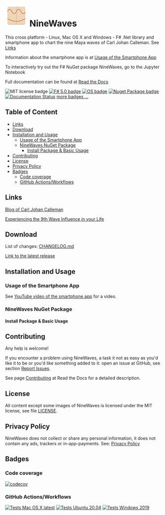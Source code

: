 # ![NineWaves Icon](./src/Android/Resources/mipmap-hdpi/icon.png) NineWaves <!-- omit in toc -->

This cross platform - Linux, Mac OS X and Windows - F# .Net library and smartphone app to chart the nine Maya waves of Carl Johan Calleman. See [Links](#links)

Information about the smartphone app is at [Usage of the Smartphone App](#usage-of-the-smartphone-app)

To interactively try out the F# NuGet package NineWaves, go to the Jupyter Notebook

Full documentation can be found at [Read the Docs](https://NineWaves.readthedocs.io/en/latest/)

![MIT license badge](https://img.shields.io/badge/license-MIT-brightgreen?style=flat)
[![F# 5.0 badge](https://img.shields.io/badge/F%23-5.0-brightgreen?style=flat)](https://fsharp.org/)
[![OS badge](https://img.shields.io/badge/Runs%20on-Linux%7COS%20X%7CWindows%7CAndroid%7CIOS-brightgreen?style=flat)](https://dotnet.microsoft.com/download)
[![Nuget Package badge](https://img.shields.io/nuget/v/NineWaves)](https://www.nuget.org/packages/NineWaves/)
[![Documentation Status](https://readthedocs.org/projects/ninewaves/badge/?version=latest)](https://ninewaves.readthedocs.io/en/latest/?badge=latest)
[more badges ...](#badges)

## Table of Content <!-- omit in toc -->

- [Links](#links)
- [Download](#download)
- [Installation and Usage](#installation-and-usage)
  - [Usage of the Smartphone App](#usage-of-the-smartphone-app)
  - [NineWaves NuGet Package](#ninewaves-nuget-package)
    - [Install Package & Basic Usage](#install-package--basic-usage)
- [Contributing](#contributing)
- [License](#license)
- [Privacy Policy](#privacy-policy)
- [Badges](#badges)
  - [Code coverage](#code-coverage)
  - [GitHub Actions/Workflows](#github-actionsworkflows)

## Links

[Blog of Carl Johan Calleman](https://calleman.com/blog/)

[Experiencing the 9th Wave Influence in your Life](https://calleman.com/experiencing-the-9th-wave-influence-in-our-life/)

## Download

List of changes: [CHANGELOG.md](https://github.com/Release-Candidate/NineWaves/blob/main/CHANGELOG.md)

[Link to the latest release](https://github.com/Release-Candidate/NineWaves/releases/latest)

## Installation and Usage

### Usage of the Smartphone App

See [YouTube video of the smartphone app](https://www.youtube.com/watch?v=os32KCEqGCk) for a video.


### NineWaves NuGet Package


#### Install Package & Basic Usage


## Contributing

Any help is welcome!

If you encounter a problem using NineWaves, a task it not as easy as you'd like it to be or you'd like something added to it: open an issue at GitHub, see section [Report Issues](#report-issues-bugs-and-feature-requests).

See page [Contributing](https://NineWaves.readthedocs.io/en/latest/contributing/) at Read the Docs for a detailed description.

## License

All content except some images of NineWaves is licensed under the MIT license, see file [LICENSE](https://github.com/Release-Candidate/NineWaves/blob/main/LICENSE).

## Privacy Policy

NineWaves does not collect or share any personal information, it does not contain any ads, trackers or in-app-payments. See: [Privacy Policy](https://github.com/Release-Candidate/NineWaves/blob/main/privacy_policy.md)

## Badges

### Code coverage

[![codecov](https://codecov.io/gh/Release-Candidate/NineWaves/branch/main/graph/badge.svg?token=T42arcziQt)](https://codecov.io/gh/Release-Candidate/NineWaves)

### GitHub Actions/Workflows

[![Tests Mac OS X latest](https://github.com/Release-Candidate/NineWaves/actions/workflows/osx_test.yml/badge.svg)](https://github.com/Release-Candidate/NineWaves/actions/workflows/osx_test.yml)
[![Tests Ubuntu 20.04](https://github.com/Release-Candidate/NineWaves/actions/workflows/linux_test.yml/badge.svg)](https://github.com/Release-Candidate/NineWaves/actions/workflows/linux_test.yml)
[![Tests Windows 2019](https://github.com/Release-Candidate/NineWaves/actions/workflows/windows_test.yml/badge.svg)](https://github.com/Release-Candidate/NineWaves/actions/workflows/windows_test.yml)
